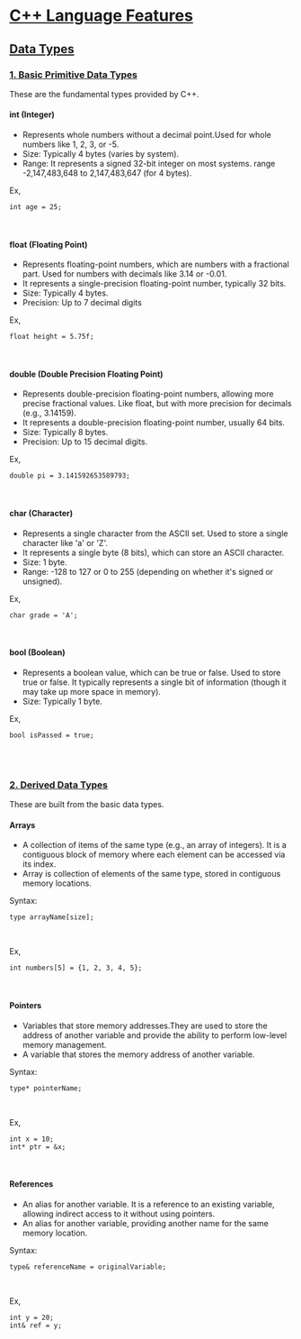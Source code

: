 # [C++ Language Features](#c-language-features)

## [Data Types](#data-types)

###  [1. Basic Primitive Data Types](#1-basic-primitive-data-types)
These are the fundamental types provided by C++.

#### int (Integer)
 - Represents whole numbers without a decimal point.Used for whole numbers like 1, 2, 3, or -5.
 - Size: Typically 4 bytes (varies by system).
 - Range: It represents a signed 32-bit integer on most systems. range -2,147,483,648 to 2,147,483,647 (for 4 bytes).

Ex,
```
int age = 25;
```
<br>

#### float (Floating Point)
 - Represents floating-point numbers, which are numbers with a fractional part. Used for numbers with decimals like 3.14 or -0.01.
 - It represents a single-precision floating-point number, typically 32 bits.
 - Size: Typically 4 bytes.
 - Precision: Up to 7 decimal digits

Ex,
```
float height = 5.75f;
```
<br>

#### double (Double Precision Floating Point)
 - Represents double-precision floating-point numbers, allowing more precise fractional values. Like float, but with more precision for decimals (e.g., 3.14159). 
 - It represents a double-precision floating-point number, usually 64 bits.
 - Size: Typically 8 bytes.
 - Precision: Up to 15 decimal digits.

Ex,
```
double pi = 3.141592653589793;
```
<br>

#### char (Character)
 - Represents a single character from the ASCII set. Used to store a single character like 'a' or 'Z'. 
 - It represents a single byte (8 bits), which can store an ASCII character.
 - Size: 1 byte.
 - Range: -128 to 127 or 0 to 255 (depending on whether it's signed or unsigned).

Ex,
```
char grade = 'A';
```
<br>

#### bool (Boolean)
 - Represents a boolean value, which can be true or false. Used to store true or false. It typically represents a single bit of information (though it may take up more space in memory).
 - Size: Typically 1 byte.

Ex,
```
bool isPassed = true;
```
<br>
<br>


###  [2. Derived Data Types](#2-derived-data-types)

These are built from the basic data types.


#### Arrays
 - A collection of items of the same type (e.g., an array of integers). It is a contiguous block of memory where each element can be accessed via its index.
 - Array is collection of elements of the same type, stored in contiguous memory locations.

Syntax:
```
type arrayName[size];
```
<br>

Ex,
```
int numbers[5] = {1, 2, 3, 4, 5};
```
<br>


#### Pointers
 - Variables that store memory addresses.They are used to store the address of another variable and provide the ability to perform low-level memory management. 
 - A variable that stores the memory address of another variable.


Syntax:
```
type* pointerName;
```
<br>

Ex,
```
int x = 10;
int* ptr = &x;
```
<br>


#### References
 - An alias for another variable. It is a reference to an existing variable, allowing indirect access to it without using pointers.
 - An alias for another variable, providing another name for the same memory location.

Syntax:
```
type& referenceName = originalVariable;
```
<br>

Ex,
```
int y = 20;
int& ref = y;
```


